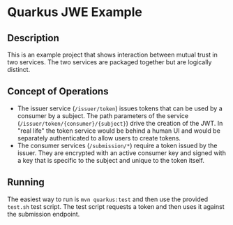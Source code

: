 # Quarkus JWE Example

## Description
This is an example project that shows interaction between mutual trust in two services. The two services are packaged
together but are logically distinct.

## Concept of Operations
- The issuer service (`/issuer/token`) issues tokens that can be used by a consumer by a subject. The path parameters
  of the service (`/issuer/token/{consumer}/{subject}`) drive the creation of the JWT. In "real life" the token service
  would be behind a human UI and would be separately authenticated to allow users to create tokens.
- The consumer services (`/submission/*`) require a token issued by the issuer. They are encrypted with an active consumer
  key and signed with a key that is specific to the subject and unique to the token itself.

## Running
The easiest way to run is `mvn quarkus:test` and then use the provided `test.sh` test script. The test script
requests a token and then uses it against the submission endpoint.